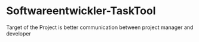 # Softwareentwickler-TaskTool
Target of the Project is better communication between project manager and developer
